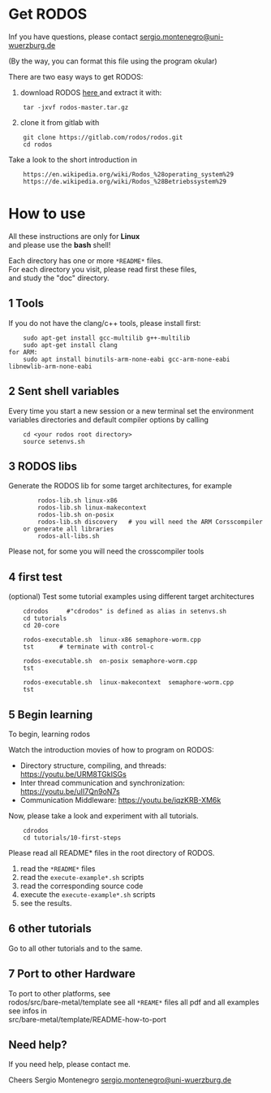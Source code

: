 Get RODOS
=========

Inf you have questions, please contact sergio.montenegro@uni-wuerzburg.de

(By the way, you can format this file using the program okular)

There are two easy ways to get RODOS:

1.   download RODOS [ here ]( https://gitlab.com/rodos/rodos/-/archive/master/rodos-master.tar.bz2 ) and extract it with:
```
	tar -jxvf rodos-master.tar.gz
```

2.  clone  it from gitlab with

```
    git clone https://gitlab.com/rodos/rodos.git
    cd rodos
```


Take a look to the short introduction in  

```
	https://en.wikipedia.org/wiki/Rodos_%28operating_system%29 
	https://de.wikipedia.org/wiki/Rodos_%28Betriebssystem%29
```

How to use
==========

All these instructions are only for **Linux**  
and please use the **bash** shell!

Each directory has one or more `*README*` files.   
For each directory you visit, please read first these files,  
and study the "doc" directory.

1  Tools
--------

If you do not have the clang/c++ tools, please install first:

```
    sudo apt-get install gcc-multilib g++-multilib
    sudo apt-get install clang 
for ARM:
    sudo apt install binutils-arm-none-eabi gcc-arm-none-eabi libnewlib-arm-none-eabi
```

2  Sent shell variables
-----------------------
Every time you start a new session or a new terminal
set the environment variables directories and default compiler options by calling

```
    cd <your rodos root directory>
    source setenvs.sh 
```

3  RODOS libs
-------------
Generate the RODOS lib for some target architectures, for example

```
        rodos-lib.sh linux-x86
        rodos-lib.sh linux-makecontext
        rodos-lib.sh on-posix
        rodos-lib.sh discovery   # you will need the ARM Corsscompiler
    or generate all libraries
        rodos-all-libs.sh
```
Please not, for some you will need the crosscompiler tools

4 first test
------------ 

(optional) Test some tutorial examples using different
target architectures

```
    cdrodos     #"cdrodos" is defined as alias in setenvs.sh
    cd tutorials
    cd 20-core

    rodos-executable.sh  linux-x86 semaphore-worm.cpp 
    tst       # terminate with control-c

    rodos-executable.sh  on-posix semaphore-worm.cpp 
    tst

    rodos-executable.sh  linux-makecontext  semaphore-worm.cpp 
    tst

```

5 Begin learning 
----------------

To begin, learning rodos

Watch the introduction movies of how to program on RODOS:  
  - Directory structure, compiling, and threads:    https://youtu.be/URM8TGkISGs  
  - Inter thread communication and synchronization: https://youtu.be/uII7Qn9oN7s  
  - Communication Middleware:                       https://youtu.be/iqzKRB-XM6k  

Now, please take a look and experiment with all tutorials.


```
    cdrodos 
    cd tutorials/10-first-steps
```
Please read all README* files in the root directory of RODOS.

1. read the `*README*` files  
2. read the `execute-example*.sh` scripts
3. read the corresponding source code
4. execute the `execute-example*.sh` scripts
5. see the results.


6 other tutorials
-----------------

Go to all other tutorials and to the same.


7 Port to other Hardware
------------------------

To port to other platforms, see  
    rodos/src/bare-metal/template
see all `*REAME*` files  all pdf and all examples  
see infos in   
    src/bare-metal/template/README-how-to-port


Need help?
----------

If you need help, please contact me.

Cheers
Sergio Montenegro
sergio.montenegro@uni-wuerzburg.de

